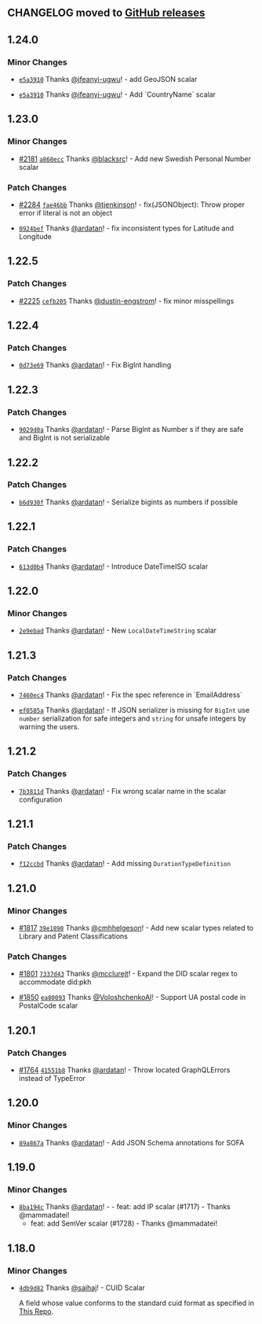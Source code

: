 ## CHANGELOG moved to [GitHub releases](https://github.com/Urigo/graphql-scalars/releases)

## 1.24.0

### Minor Changes

- [`e5a3910`](https://github.com/Urigo/graphql-scalars/commit/e5a39101db92e9c3066d0045a4bf4e040e56c447)
  Thanks [@ifeanyi-ugwu](https://github.com/ifeanyi-ugwu)! - add GeoJSON scalar

- [`e5a3910`](https://github.com/Urigo/graphql-scalars/commit/e5a39101db92e9c3066d0045a4bf4e040e56c447)
  Thanks [@ifeanyi-ugwu](https://github.com/ifeanyi-ugwu)! - Add \`CountryName\` scalar

## 1.23.0

### Minor Changes

- [#2181](https://github.com/Urigo/graphql-scalars/pull/2181)
  [`a868ecc`](https://github.com/Urigo/graphql-scalars/commit/a868ecc06f6ab0edd1f167613c7830b5a73dbb70)
  Thanks [@blacksrc](https://github.com/blacksrc)! - Add new Swedish Personal Number scalar

### Patch Changes

- [#2284](https://github.com/Urigo/graphql-scalars/pull/2284)
  [`fae46bb`](https://github.com/Urigo/graphql-scalars/commit/fae46bb48fccc1b71d35e95a1df165104fb291b4)
  Thanks [@tjenkinson](https://github.com/tjenkinson)! - fix(JSONObject): Throw proper error if
  literal is not an object

- [`0924bef`](https://github.com/Urigo/graphql-scalars/commit/0924befffd4e27ff877657f778432f9ef9f2bcf9)
  Thanks [@ardatan](https://github.com/ardatan)! - fix inconsistent types for Latitude and Longitude

## 1.22.5

### Patch Changes

- [#2225](https://github.com/Urigo/graphql-scalars/pull/2225)
  [`cefb205`](https://github.com/Urigo/graphql-scalars/commit/cefb20565defdd2a10f70c9ea38ea79fe1be35c4)
  Thanks [@dustin-engstrom](https://github.com/dustin-engstrom)! - fix minor misspellings

## 1.22.4

### Patch Changes

- [`0d73e69`](https://github.com/Urigo/graphql-scalars/commit/0d73e6952ba5bd514bc9524065589ce0e252a739)
  Thanks [@ardatan](https://github.com/ardatan)! - Fix BigInt handling

## 1.22.3

### Patch Changes

- [`9029d0a`](https://github.com/Urigo/graphql-scalars/commit/9029d0a28b81ad13d9dc3533860a2987f7ae6c43)
  Thanks [@ardatan](https://github.com/ardatan)! - Parse BigInt as Number s if they are safe and
  BigInt is not serializable

## 1.22.2

### Patch Changes

- [`b6d930f`](https://github.com/Urigo/graphql-scalars/commit/b6d930fd31f8ad8b4aa2532f4e25d5b15fcadd4a)
  Thanks [@ardatan](https://github.com/ardatan)! - Serialize bigints as numbers if possible

## 1.22.1

### Patch Changes

- [`613d0b4`](https://github.com/Urigo/graphql-scalars/commit/613d0b4a41cb9c4f540ed9e55e5c62ecafa05d5c)
  Thanks [@ardatan](https://github.com/ardatan)! - Introduce DateTimeISO scalar

## 1.22.0

### Minor Changes

- [`2e9ebad`](https://github.com/Urigo/graphql-scalars/commit/2e9ebad9dfcc578a37d8a5858d75053b7124a666)
  Thanks [@ardatan](https://github.com/ardatan)! - New `LocalDateTimeString` scalar

## 1.21.3

### Patch Changes

- [`7460ec4`](https://github.com/Urigo/graphql-scalars/commit/7460ec43ed67003913336bd1f4fac80dc3915a05)
  Thanks [@ardatan](https://github.com/ardatan)! - Fix the spec reference in \`EmailAddress\`

- [`ef0585a`](https://github.com/Urigo/graphql-scalars/commit/ef0585a16796a27e93c82865bcc1fbd1c6e5c5b3)
  Thanks [@ardatan](https://github.com/ardatan)! - If JSON serializer is missing for `BigInt` use
  `number` serialization for safe integers and `string` for unsafe integers by warning the users.

## 1.21.2

### Patch Changes

- [`7b3811d`](https://github.com/Urigo/graphql-scalars/commit/7b3811d50a507573e5b16d1e14c6d203cee1c8d4)
  Thanks [@ardatan](https://github.com/ardatan)! - Fix wrong scalar name in the scalar configuration

## 1.21.1

### Patch Changes

- [`f12ccbd`](https://github.com/Urigo/graphql-scalars/commit/f12ccbd98e8d4a9fd4a9f4bf334eb09f4e4f61ba)
  Thanks [@ardatan](https://github.com/ardatan)! - Add missing `DurationTypeDefinition`

## 1.21.0

### Minor Changes

- [#1817](https://github.com/Urigo/graphql-scalars/pull/1817)
  [`39e1890`](https://github.com/Urigo/graphql-scalars/commit/39e1890f494a19a86f50392cd9c9db6e466f6086)
  Thanks [@cmhhelgeson](https://github.com/cmhhelgeson)! - Add new scalar types related to Library
  and Patent Classifications

### Patch Changes

- [#1801](https://github.com/Urigo/graphql-scalars/pull/1801)
  [`7337d43`](https://github.com/Urigo/graphql-scalars/commit/7337d432cb8a103778ca62a570d27f3f00ec3a2c)
  Thanks [@mcclurejt](https://github.com/mcclurejt)! - Expand the DID scalar regex to accommodate
  did:pkh

- [#1850](https://github.com/Urigo/graphql-scalars/pull/1850)
  [`ea80093`](https://github.com/Urigo/graphql-scalars/commit/ea800938238be4c676ff3a71a4d77c3e66de364a)
  Thanks [@VoloshchenkoAl](https://github.com/VoloshchenkoAl)! - Support UA postal code in
  PostalCode scalar

## 1.20.1

### Patch Changes

- [#1764](https://github.com/Urigo/graphql-scalars/pull/1764)
  [`41551b8`](https://github.com/Urigo/graphql-scalars/commit/41551b8a1cfa616fefe2b67dbaea91d5ca76eeac)
  Thanks [@ardatan](https://github.com/ardatan)! - Throw located GraphQLErrors instead of TypeError

## 1.20.0

### Minor Changes

- [`89a867a`](https://github.com/Urigo/graphql-scalars/commit/89a867afaa0d7a0e5365dce8508aecf67586061a)
  Thanks [@ardatan](https://github.com/ardatan)! - Add JSON Schema annotations for SOFA

## 1.19.0

### Minor Changes

- [`8ba194c`](https://github.com/Urigo/graphql-scalars/commit/8ba194c60fa8e84d20c6ada6bbc30555b9c832c0)
  Thanks [@ardatan](https://github.com/ardatan)! - - feat: add IP scalar (#1717) - Thanks
  @mammadatei!
  - feat: add SemVer scalar (#1728) - Thanks @mammadatei!

## 1.18.0

### Minor Changes

- [`4db9d82`](https://github.com/Urigo/graphql-scalars/commit/4db9d82f36c834dfe37ac3759429c12a1cc24060)
  Thanks [@saihaj](https://github.com/saihaj)! - CUID Scalar

  A field whose value conforms to the standard cuid format as specified in
  [This Repo](https://github.com/ericelliott/cuid#broken-down).
